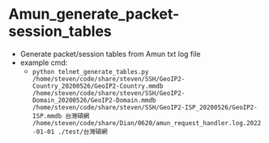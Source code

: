# Amun_generate_packet-session_tables
- Generate packet/session tables from Amun txt log file
- example cmd:
	- `python telnet_generate_tables.py /home/steven/code/share/steven/SSH/GeoIP2-Country_20200526/GeoIP2-Country.mmdb /home/steven/code/share/steven/SSH/GeoIP2-Domain_20200526/GeoIP2-Domain.mmdb /home/steven/code/share/steven/SSH/GeoIP2-ISP_20200526/GeoIP2-ISP.mmdb 台灣碩網 /home/steven/code/share/Dian/0620/amun_request_handler.log.2022-01-01 ./test/台灣碩網`
